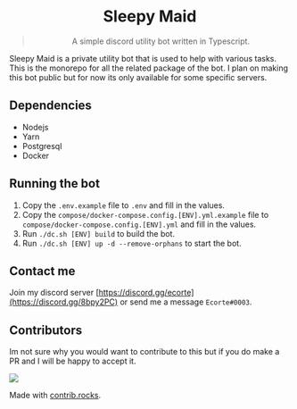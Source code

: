<div align='center'>
<h1>Sleepy Maid</h1>
<blockquote>A simple discord utility bot written in Typescript.</blockquote>
</div>

Sleepy Maid is a private utility bot that is used to help with various tasks.
This is the monorepo for all the related package of the bot.
I plan on making this bot public but for now its only available for some specific servers.

## Dependencies

- Nodejs
- Yarn
- Postgresql
- Docker

## Running the bot

1. Copy the `.env.example` file to `.env` and fill in the values.
2. Copy the `compose/docker-compose.config.[ENV].yml.example` file to `compose/docker-compose.config.[ENV].yml` and fill in the values.
3. Run `./dc.sh [ENV] build` to build the bot.
4. Run `./dc.sh [ENV] up -d --remove-orphans` to start the bot.

## Contact me

Join my discord server [https://discord.gg/ecorte](https://discord.gg/8bpy2PC) or send me a message `Ecorte#0003`.

## Contributors

Im not sure why you would want to contribute to this but if you do make a PR and I will be happy to accept it.

<a href="https://github.com/sleepymaidbot/sleepymaid/graphs/contributors">
  <img src="https://contrib.rocks/image?repo=sleepymaidbot/sleepymaid" />
</a>

Made with [contrib.rocks](https://contrib.rocks).

